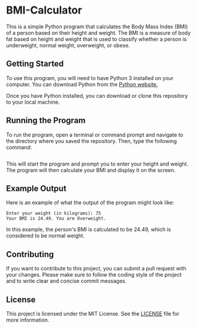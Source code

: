 # BMI-Calculator
This is a simple Python program that calculates the Body Mass Index (BMI) of a person based on their height and weight. The BMI is a measure of body fat based on height and weight that is used to classify whether a person is underweight, normal weight, overweight, or obese.

## Getting Started
To use this program, you will need to have Python 3 installed on your computer. You can download Python from the [Python website.](https://www.python.org/)


Once you have Python installed, you can download or clone this repository to your local machine.

## Running the Program
To run the program, open a terminal or command prompt and navigate to the directory where you saved the repository. Then, type the following command:
```python bmi_calculator.py
```
This will start the program and prompt you to enter your height and weight. The program will then calculate your BMI and display it on the screen.

## Example Output
Here is an example of what the output of the program might look like:
```Enter your height (in meters): 1.75
Enter your weight (in kilograms): 75
Your BMI is 24.49. You are Overweight.
```
In this example, the person's BMI is calculated to be 24.49, which is considered to be normal weight.

## Contributing
If you want to contribute to this project, you can submit a pull request with your changes. Please make sure to follow the coding style of the project and to write clear and concise commit messages.

## License
This project is licensed under the MIT License. See the [LICENSE](https://chat.openai.com/chat/LICENSE) file for more information.
